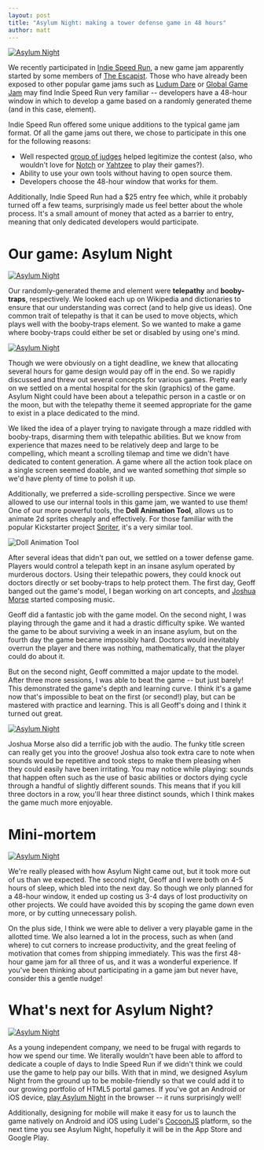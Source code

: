 ```yaml
---
layout: post
title: "Asylum Night: making a tower defense game in 48 hours"
author: matt
---
```

<div class="full-frame">
	<a href="http://www.escapistmagazine.com/content/indie-speed-run/?game=209">
		<img alt="Asylum Night" src="/media/images/posts/asylumNight/title.png">
	</a>
</div>

We recently participated in [Indie Speed Run](http://www.indiespeedrun.com/devsite/index.php), a new game jam apparently started by some members of [The Escapist](http://www.escapistmagazine.com/). Those who have already been exposed to other popular game jams such as [Ludum Dare](http://www.ludumdare.com/compo/) or [Global Game Jam](http://globalgamejam.org/) may find Indie Speed Run very familiar -- developers have a 48-hour window in which to develop a game based on a randomly generated theme (and in this case, element).

Indie Speed Run offered some unique additions to the typical game jam format. Of all the game jams out there, we chose to participate in this one for the following reasons:

* Well respected [group of judges](http://www.indiespeedrun.com/devsite/index.php?option=com_content&view=article&id=4&Itemid=4) helped legitimize the contest (also, who wouldn't love for [Notch](https://twitter.com/notch) or [Yahtzee](http://www.escapistmagazine.com/videos/view/zero-punctuation) to play their games?).
* Ability to use your own tools without having to open source them.
* Developers choose the 48-hour window that works for them.

Additionally, Indie Speed Run had a $25 entry fee which, while it probably turned off a few teams, surprisingly made us feel better about the whole process. It's a small amount of money that acted as a barrier to entry, meaning that only dedicated developers would participate.

# Our game: Asylum Night

<div class="full-frame">
	<a href="http://www.escapistmagazine.com/content/indie-speed-run/?game=209">
		<img alt="Asylum Night" src="/media/images/posts/asylumNight/gameplay1.png">
	</a>
</div>

Our randomly-generated theme and element were **telepathy** and **booby-traps**, respectively. We looked each up on Wikipedia and dictionaries to ensure that our understanding was correct (and to help give us ideas). One common trait of telepathy is that it can be used to move objects, which plays well with the booby-traps element. So we wanted to make a game where booby-traps could either be set or disabled by using one's mind.

<a class="after" href="http://www.escapistmagazine.com/content/indie-speed-run/?game=209">
	<img alt="Asylum Night" src="/media/images/posts/asylumNight/doctor.png">
</a>

Though we were obviously on a tight deadline, we knew that allocating several hours for game design would pay off in the end. So we rapidly discussed and threw out several concepts for various games. Pretty early on we settled on a mental hospital for the skin (graphics) of the game. Asylum Night could have been about a telepathic person in a castle or on the moon, but with the telepathy theme it seemed appropriate for the game to exist in a place dedicated to the mind.

We liked the idea of a player trying to navigate through a maze riddled with booby-traps, disarming them with telepathic abilities. But we know from experience that mazes need to be relatively deep and large to be compelling, which meant a scrolling tilemap and time we didn't have dedicated to content generation. A game where all the action took place on a single screen seemed doable, and we wanted something _that_ simple so we'd have plenty of time to polish it up.

Additionally, we preferred a side-scrolling perspective. Since we were allowed to use our internal tools in this game jam, we wanted to use them! One of our more powerful tools, the **Doll Animation Tool**, allows us to animate 2d sprites cheaply and effectively. For those familiar with the popular Kickstarter project [Spriter](http://www.brashmonkey.com/spriter.htm), it's a very similar tool.

<div class="full-frame">
	<img alt="Doll Animation Tool" src="/media/images/posts/asylumNight/dat.png">
</div>

After several ideas that didn't pan out, we settled on a tower defense game. Players would control a telepath kept in an insane asylum operated by murderous doctors. Using their telepathic powers, they could knock out doctors directly or set booby-traps to help protect them. The first day, Geoff banged out the game's model, I began working on art concepts, and [Joshua Morse](http://jmflava.com/) started composing music.

Geoff did a fantastic job with the game model. On the second night, I was playing through the game and it had a drastic difficulty spike. We wanted the game to be about surviving a week in an insane asylum, but on the fourth day the game became impossibly hard. Doctors would inevitably overrun the player and there was nothing, mathematically, that the player could do about it.

But on the second night, Geoff committed a major update to the model. After three more sessions, I was able to beat the game -- but just barely! This demonstrated the game's depth and learning curve. I think it's a game now that's impossible to beat on the first (or second!) play, but can be mastered with practice and learning. This is all Geoff's doing and I think it turned out great.

<div class="full-frame">
	<a href="http://www.escapistmagazine.com/content/indie-speed-run/?game=209">
		<img alt="Asylum Night" src="/media/images/posts/asylumNight/gameplay5.png">
	</a>
</div>

Joshua Morse also did a terrific job with the audio. The funky title screen can really get you into the groove! Joshua also took extra care to note when sounds would be repetitive and took steps to make them pleasing when they could easily have been irritating. You may notice while playing: sounds that happen often such as the use of basic abilities or doctors dying cycle through a handful of slightly different sounds. This means that if you kill three doctors in a row, you'll hear three distinct sounds, which I think makes the game much more enjoyable.

# Mini-mortem

<a class="before" href="http://www.escapistmagazine.com/content/indie-speed-run/?game=209">
	<img alt="Asylum Night" src="/media/images/posts/asylumNight/avatar.png">
</a>

We're really pleased with how Asylum Night came out, but it took more out of us than we expected. The second night, Geoff and I were both on 4-5 hours of sleep, which bled into the next day. So though we only planned for a 48-hour window, it ended up costing us 3-4 days of lost productivity on other projects. We could have avoided this by scoping the game down even more, or by cutting unnecessary polish.

On the plus side, I think we were able to deliver a very playable game in the allotted time. We also learned a lot in the process, such as when (and where) to cut corners to increase productivity, and the great feeling of motivation that comes from shipping immediately. This was the first 48-hour game jam for all three of us, and it was a wonderful experience. If you've been thinking about participating in a game jam but never have, consider this a gentle nudge!

# What's next for Asylum Night?

<div class="full-frame">
	<a href="http://www.escapistmagazine.com/content/indie-speed-run/?game=209">
		<img alt="Asylum Night" src="/media/images/posts/asylumNight/levelEnd.png">
	</a>
</div>

As a young independent company, we need to be frugal with regards to how we spend our time. We literally wouldn't have been able to afford to dedicate a couple of days to Indie Speed Run if we didn't think we could use the game to help pay our bills. With that in mind, we designed Asylum Night from the ground up to be mobile-friendly so that we could add it to our growing portfolio of HTML5 portal games. If you've got an Android or iOS device, [play Asylum Night](http://www.escapistmagazine.com/content/indie-speed-run/?game=209) in the browser -- it runs surprisingly well!

Additionally, designing for mobile will make it easy for us to launch the game natively on Android and iOS using Ludei's [CocoonJS](http://www.ludei.com/tech/cocoonjs) platform, so the next time you see Asylum Night, hopefully it will be in the App Store and Google Play.
